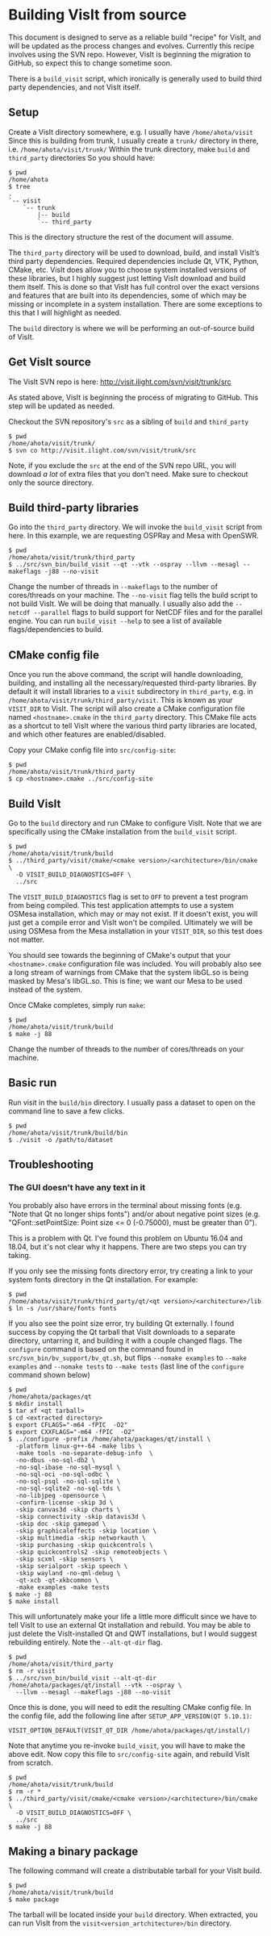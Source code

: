 # Building VisIt from source

This document is designed to serve as a reliable build "recipe" for VisIt, and
will be updated as the process changes and evolves.  Currently this recipe
involves using the SVN repo. However, VisIt is beginning the migration to
GitHub, so expect this to change sometime soon.

There is a `build_visit` script, which ironically is generally used to build
third party dependencies, and not VisIt itself.

## Setup

Create a VisIt directory somewhere, e.g. I usually have `/home/ahota/visit`
Since this is building from trunk, I usually create a `trunk/` directory in there, i.e. `/home/ahota/visit/trunk/`
Within the trunk directory, make `build` and `third_party` directories
So you should have:

```
$ pwd
/home/ahota
$ tree
.
`-- visit
    `-- trunk
        |-- build
        `-- third_party
```

This is the directory structure the rest of the document will assume.

The `third_party` directory will be used to download, build, and install
VisIt’s third party dependencies.  Required dependencies include Qt, VTK,
Python, CMake, etc.  VisIt does allow you to choose system installed versions
of these libraries, but I highly suggest just letting VisIt download and build
them itself.  This is done so that VisIt has full control over the exact
versions and features that are built into its dependencies, some of which may
be missing or incomplete in a system installation.  There are some exceptions
to this that I will highlight as needed.

The `build` directory is where we will be performing an out-of-source build of VisIt.

## Get VisIt source

The VisIt SVN repo is here: http://visit.ilight.com/svn/visit/trunk/src

As stated above, VisIt is beginning the process of migrating to GitHub. This
step will be updated as needed.

Checkout the SVN repository's `src` as a sibling of `build` and `third_party`

```
$ pwd
/home/ahota/visit/trunk/
$ svn co http://visit.ilight.com/svn/visit/trunk/src
```

Note, if you exclude the `src` at the end of the SVN repo URL, you will
download *a lot* of extra files that you don't need. Make sure to checkout only
the source directory.

## Build third-party libraries

Go into the `third_party` directory. We will invoke the `build_visit` script
from here.  In this example, we are requesting OSPRay and Mesa with OpenSWR.

```
$ pwd
/home/ahota/visit/trunk/third_party
$ ../src/svn_bin/build_visit --qt --vtk --ospray --llvm --mesagl --makeflags -j88 --no-visit
```

Change the number of threads in `--makeflags` to the number of cores/threads on
your machine. The `--no-visit` flag tells the build script to not build VisIt.
We will be doing that manually. I usually also add the `--netcdf --parallel`
flags to build support for NetCDF files and for the parallel engine. You can
run `build_visit --help` to see a list of available flags/dependencies to
build.

## CMake config file

Once you run the above command, the script will handle downloading, building,
and installing all the necessary/requested third-party libraries. By default it
will install libraries to a `visit` subdirectory in `third_party`, e.g. in
`/home/ahota/visit/trunk/third_party/visit`.  This is known as your `VISIT_DIR`
to VisIt.  The script will also create a CMake configuration file named
`<hostname>.cmake` in the `third_party` directory.  This CMake file acts as a
shortcut to tell VisIt where the various third party libraries are located, and
which other features are enabled/disabled.

Copy your CMake config file into `src/config-site`:

```
$ pwd
/home/ahota/visit/trunk/third_party
$ cp <hostname>.cmake ../src/config-site
```

## Build VisIt

Go to the `build` directory and run CMake to configure VisIt. Note that we
are specifically using the CMake installation from the `build_visit` script.

```
$ pwd
/home/ahota/visit/trunk/build
$ ../third_party/visit/cmake/<cmake version>/<architecture>/bin/cmake \
  -D VISIT_BUILD_DIAGNOSTICS=OFF \
  ../src
```

The `VISIT_BUILD_DIAGNOSTICS` flag is set to `OFF` to prevent a test program
from being compiled. This test application attempts to use a system OSMesa
installation, which may or may not exist.  If it doesn't exist, you will just
get a compile error and VisIt won't be compiled.  Ultimately we will be using
OSMesa from the Mesa installation in your `VISIT_DIR`, so this test does not
matter.

You should see towards the beginning of CMake's output that your
`<hostname>.cmake` configuration file was included.  You will probably also see
a long stream of warnings from CMake that the system libGL.so is being masked
by Mesa's libGL.so.  This is fine; we want our Mesa to be used instead of the
system.

Once CMake completes, simply run `make`:

```
$ pwd
/home/ahota/visit/trunk/build
$ make -j 88
```

Change the number of threads to the number of cores/threads on your machine.

## Basic run

Run visit in the `build/bin` directory. I usually pass a dataset to open on the command line to save a few clicks.

```
$ pwd
/home/ahota/visit/trunk/build/bin
$ ./visit -o /path/to/dataset
```

## Troubleshooting

### The GUI doesn't have any text in it

You probably also have errors in the terminal about missing fonts (e.g. "Note that Qt no longer ships fonts")
and/or about negative point sizes (e.g. "QFont::setPointSize: Point size <= 0 (-0.75000), must be greater than 0").

This is a problem with Qt. I've found this problem on Ubuntu 16.04 and 18.04, but it's not clear why it happens.
There are two steps you can try taking.

If you only see the missing fonts directory error, try creating a link to your system fonts directory in the Qt installation.
For example:

```
$ pwd
/home/ahota/visit/trunk/third_party/qt/<qt version>/<architecture>/lib
$ ln -s /usr/share/fonts fonts
```

If you also see the point size error, try building Qt externally. I found
success by copying the Qt tarball that VisIt downloads to a separate directory,
untarring it, and building it with a couple changed flags. The `configure`
command is based on the command found in `src/svn_bin/bv_support/bv_qt.sh`, but
flips `--nomake examples` to `--make examples` and `--nomake tests` to `--make
tests` (last line of the `configure` command shown below)

```
$ pwd
/home/ahota/packages/qt
$ mkdir install
$ tar xf <qt tarball>
$ cd <extracted directory>
$ export CFLAGS="-m64 -fPIC  -O2"
$ export CXXFLAGS="-m64 -fPIC  -O2"
$ ../configure -prefix /home/ahota/packages/qt/install \
  -platform linux-g++-64 -make libs \
  -make tools -no-separate-debug-info  \
  -no-dbus -no-sql-db2 \
  -no-sql-ibase -no-sql-mysql \
  -no-sql-oci -no-sql-odbc \
  -no-sql-psql -no-sql-sqlite \
  -no-sql-sqlite2 -no-sql-tds \
  -no-libjpeg -opensource \
  -confirm-license -skip 3d \
  -skip canvas3d -skip charts \
  -skip connectivity -skip datavis3d \
  -skip doc -skip gamepad \
  -skip graphicaleffects -skip location \
  -skip multimedia -skip networkauth \
  -skip purchasing -skip quickcontrols \
  -skip quickcontrols2 -skip remoteobjects \
  -skip scxml -skip sensors \
  -skip serialport -skip speech \
  -skip wayland -no-qml-debug \
  -qt-xcb -qt-xkbcommon \
  -make examples -make tests
$ make -j 88
$ make install
```

This will unfortunately make your life a little more difficult since we have to
tell VisIt to use an external Qt installation and rebuild. You may be able to
just delete the VisIt-installed Qt and QWT installations, but I would suggest
rebuilding entirely. Note the `--alt-qt-dir` flag.

```
$ pwd
/home/ahota/visit/third_party
$ rm -r visit
$ ../src/svn_bin/build_visit --alt-qt-dir /home/ahota/packages/qt/install --vtk --ospray \
  --llvm --mesagl --makeflags -j88 --no-visit
```

Once this is done, you will need to edit the resulting CMake config file.
In the config file, add the following line after `SETUP_APP_VERSION(QT 5.10.1)`:

```
VISIT_OPTION_DEFAULT(VISIT_QT_DIR /home/ahota/packages/qt/install/)
```

Note that anytime you re-invoke `build_visit`, you will have to make the above
edit.  Now copy this file to `src/config-site` again, and rebuild VisIt from
scratch.

```
$ pwd
/home/ahota/visit/trunk/build
$ rm -r *
$ ../third_party/visit/cmake/<cmake version>/<architecture>/bin/cmake \
  -D VISIT_BUILD_DIAGNOSTICS=OFF \
  ../src
$ make -j 88
```

## Making a binary package

The following command will create a distributable tarball for your VisIt build.

```
$ pwd
/home/ahota/visit/trunk/build
$ make package
```

The tarball will be located inside your `build` directory. When extracted, you
can run VisIt from the `visit<version_artchitecture>/bin` directory.
